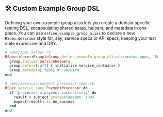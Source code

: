 ## 🛠️ Custom Example Group DSL

Defining your own example group alias lets you create a domain‑specific testing DSL, encapsulating shared setup, helpers, and metadata in one place. You can use `define_example_group_alias` to declare a new `RSpec.describe` style for, say, service specs or API specs, keeping your test suite expressive and DRY.

```ruby
# spec/spec_helper.rb
RSpec::Core::ExampleGroup.define_example_group_alias(:service_spec, 'Service Spec') do |group|
  group.include ServiceHelpers
  group.before(:all) { initialize_service_container }
  group.metadata[:type] = :service
end
```

```ruby
# spec/services/payment_processor_spec.rb
RSpec.service_spec PaymentProcessor do
  it 'processes a payment successfully' do
    result = subject.process(amount: 100)
    expect(result).to be_success
  end
end
```
